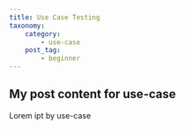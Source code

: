 ```yaml
---
title: Use Case Testing
taxonomy:
    category:
        - use-case
    post_tag:
        - beginner
---
```


## My post content for use-case

Lorem ipt by use-case